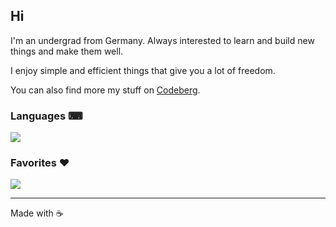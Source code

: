 ## Hi

I'm an undergrad from Germany. Always interested to learn and build new things and make them well.

I enjoy simple and efficient things that give you a lot of freedom.

You can also find more my stuff on [Codeberg](https://codeberg.org/Sebito).

### Languages ⌨
<img src="https://skillicons.dev/icons?i=rust,c,python,lua,regex,md" />

### Favorites ❤️
<img src="https://skillicons.dev/icons?i=linux,neovim,git,discord" />

---

Made with ☕
